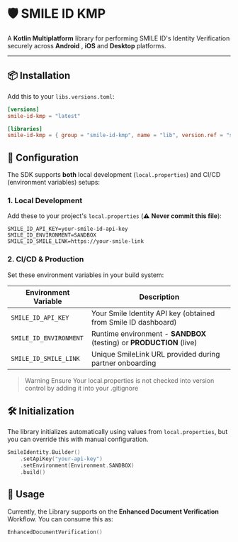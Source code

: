 # 🛡️ SMILE ID KMP

A **Kotlin Multiplatform** library for performing SMILE ID's Identity Verification securely across
**Android** , **iOS** and **Desktop** platforms.

---

## 📦 Installation

Add this to your `libs.versions.toml`:

```toml
[versions]
smile-id-kmp = "latest"

[libraries]
smile-id-kmp = { group = "smile-id-kmp", name = "lib", version.ref = "smile-id-kmp" }
```

## 🔧 Configuration

The SDK supports **both** local development (`local.properties`) and CI/CD (environment variables)
setups:

### 1. Local Development

Add these to your project's `local.properties` (⚠️ **Never commit this file**):

```properties
SMILE_ID_API_KEY=your-smile-id-api-key
SMILE_ID_ENVIRONMENT=SANDBOX
SMILE_ID_SMILE_LINK=https://your-smile-link
```

### 2. CI/CD & Production

Set these environment variables in your build system:

| Environment Variable   | Description                                                          |
|------------------------|----------------------------------------------------------------------|
| `SMILE_ID_API_KEY`     | Your Smile Identity API key (obtained from Smile ID dashboard)       |
| `SMILE_ID_ENVIRONMENT` | Runtime environment - **SANDBOX** (testing) or **PRODUCTION** (live) |
| `SMILE_ID_SMILE_LINK`  | Unique SmileLink URL provided during partner onboarding              |

> Warning
> Ensure Your local.properties is not checked into version control by adding it into your .gitignore

## 🛠️ Initialization

The library initializes automatically using values from `local.properties`, but you can override
this with manual configuration.

```kotlin
SmileIdentity.Builder()
    .setApiKey("your-api-key")
    .setEnvironment(Environment.SANDBOX)
    .build()
```

## 🚀 Usage

Currently, the Library supports on the **Enhanced Document Verification** Workflow. You can consume
this as:

```kotlin
EnhancedDocumentVerification()
```